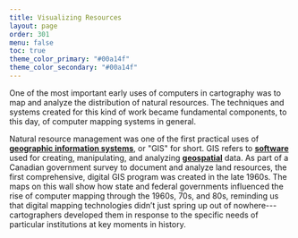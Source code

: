 ```yaml
---
title: Visualizing Resources
layout: page
order: 301
menu: false
toc: true
theme_color_primary: "#00a14f"
theme_color_secondary: "#00a14f"
---
```


<span class="body-large">One of the most important early uses of computers in cartography was to map and analyze the distribution of natural resources. The techniques and systems created for this kind of work became fundamental components, to this day, of computer mapping systems in general.</span>

Natural resource management was one of the first practical uses of **<a class="gloss" target="blank" href="../../glossary/">geographic information systems</a>**, or "GIS" for short. GIS refers to **<a class="gloss" target="blank" href="../../glossary/">software</a>** used for creating, manipulating, and analyzing **<a class="gloss" target="blank" href="../../glossary/">geospatial</a>** data. As part of a Canadian government survey to document and analyze land resources, the first comprehensive, digital GIS program was created in the late 1960s. The maps on this wall show how state and federal governments influenced the rise of computer mapping through the 1960s, 70s, and 80s, reminding us that digital mapping technologies didn’t just spring up out of nowhere---cartographers developed them in response to the specific needs of particular institutions at key moments in history.
